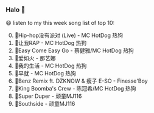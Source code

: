 

### Halo 👋

😄 listen to my this week song list of top 10:

0. 🌈Hip-hop没有派对 (Live) - MC HotDog 热狗
1. 🌈让我RAP - MC HotDog 热狗
2. 🌈Easy Come Easy Go - 蔡健雅/MC HotDog 热狗
3. 🌈爱如火 - 那艺娜
4. 🌈我的生活 - MC HotDog 热狗
5. 🌈早就 - MC HotDog 热狗
6. 🌈Benz Remix ft. DZKNOW & 瘦子 E-SO - Finesse'Boy
7. 🌈King Boomba's Crew - 陈冠希/MC HotDog 热狗
8. 🌈Super Duper - 顽童MJ116
9. 🌈Southside - 顽童MJ116

